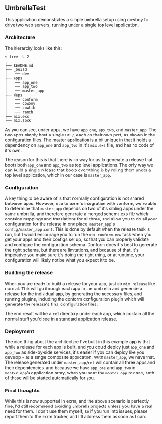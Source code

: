 ## UmbrellaTest

This application demonstrates a simple umbrella setup using cowboy to
drive two web servers, running under a single top level application.

### Architecture

The hierarchy looks like this:

```
↪ tree -L 2
.
├── README.md
├── _build
│   └── dev
├── apps
│   ├── app_one
│   ├── app_two
│   └── master_app
├── deps
│   ├── conform
│   ├── cowboy
│   ├── cowlib
│   └── ranch
├── mix.exs
└── mix.lock
```

As you can see, under apps, we have `app_one`, `app_two`, and
`master_app`. The two apps simply host a single url `/`, each
on their own port, as shown in the configuration files. The master
application is a bit unique in that it holds a dependency on `app_one`
and `app_two` in it's `mix.exs` file, and has no code of it's own.

The reason for this is that there is no way for us to generate a release
that boots both `app_one` and `app_two` as top level applications. The
only way we can build a single release that boots everything is by
rolling them under a top level application, which in our case is
`master_app`.

### Configuration

A key thing to be aware of is that normally configuration is not shared
between apps. However, due to exrm's integration with conform, we're
able to determine that `master_app` depends on two of it's sibling apps
under the same umbrella, and therefore generate a merged schema.exs file
which contains mappings and translations for all three, and allow you to
do all your configuration for the release in one place, `master_app`'s
`config/master_app.conf`. This is done by
default when the release task is run, but I would encourage you to run
the `mix conform.new` task when you get your apps and their configs set
up, so that you can properly validate and configure the configuration
schema. Conform does it's best to generate the right schema, but there
are limitations, and because of that, it's imperative you make sure it's
doing the right thing, or at runtime, your configuration will likely not be
what you expect it to be.

### Building the release

When you are ready to build a release for your app, just do `mix
release` like normal. This will go through each app in the umbrella and
generate a release for the individual app, by generating the necessary
files, and running plugins, including the conform configuration plugin which
will generate the release's final configuration files.

The end result will be a `rel` directory under each app, which contain
all the normal stuff you'd see in a standard application release.

### Deployment

The nice thing about the architecture I've built in this example app is
that while a release for each app is built, and you could deploy just
`app_one` and `app_two` as side-by-side services, it's easier if you can
deploy like you develop - as a single composite application. With `master_app`, we have
that. The release generated under `master_app/rel` will
contain all three apps and their dependencies, and because we have
`app_one` and `app_two` in `master_app`'s application array, when you
boot the `master_app` release, both of those will be started
automatically for you.

### Final thoughts

While this is now supported in exrm, and the above scenario is perfectly
fine, I'd still recommend avoiding umbrella projects unless you have a
real need for them. I don't use them myself, so if you run into issues,
please report them to the exrm tracker, and I'll address them as soon as I
can.
